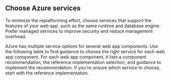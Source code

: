 ## Choose Azure services

To minimize the replatforming effort, choose services that support the features of your web app, such as the same runtime and database engine. Prefer managed services to improve security and reduce management overhead.

Azure has multiple service options for several web app components. Use the following table to find guidance to choose the right service for each web app component. For each web app component, it lists a component recommendation, the reference implementation selection, and guidance to implement the recommendation. If you're unsure which service to choose, start with the reference implementation.